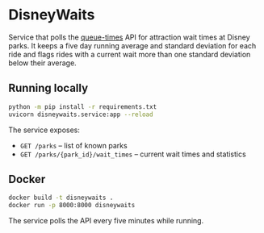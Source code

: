 # DisneyWaits

Service that polls the [queue-times](https://queue-times.com) API for
attraction wait times at Disney parks.  It keeps a five day running
average and standard deviation for each ride and flags rides with a
current wait more than one standard deviation below their average.

## Running locally

```bash
python -m pip install -r requirements.txt
uvicorn disneywaits.service:app --reload
```

The service exposes:

- `GET /parks` – list of known parks
- `GET /parks/{park_id}/wait_times` – current wait times and statistics

## Docker

```bash
docker build -t disneywaits .
docker run -p 8000:8000 disneywaits
```

The service polls the API every five minutes while running.
